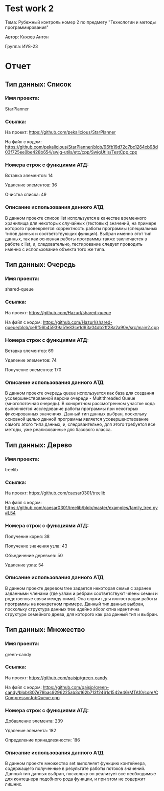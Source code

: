 # Test work 2
Тема:   Рубежный контроль номер 2 по предмету "Технологии и методы программирования"

Автор:  Князев Антон 

Группа: ИУ8-23

# Отчет

## Тип данных: Список
### Имя проекта: 
StarPlanner 
### Ссылка: 
На проект: https://github.com/pekalicious/StarPlanner

На файл с кодом: https://github.com/pekalicious/StarPlanner/blob/96fb19d72c7bc1264cb98d03f725ee0be428b654/swig-utils/etc/cpp/SwigUtils/TestCpp.cpp

### Номера строк с функциями АТД:
Вставка элементов:  14

Удаление элементов: 36 

Очистка списка:     49

### Описание использования данного АТД
  В данном проекте список list используется в качестве временного хранилища для некоторых случайных (тестовых) значений, на примере которого провекряется корректность работы программы (специальных типов данных и соответствующих функций). 
  Выбран именно этот тип данных, так как основная работы программы также заключается в работе с list, и, следовательно, тестирование следует проводить именно с использование объекта того же типа.



## Тип данных: Очередь
### Имя проекта: 
shared-queue
### Ссылка: 
На проект: https://github.com/Hazurl/shared-queue

На файл с кодом: https://github.com/Hazurl/shared-queue/blob/ce9f56b45939a51e83ce1d93a04db2ff28a2a90e/src/main2.cpp

### Номера строк с функциями АТД:
Вставка элементов:   69

Удаление элементов:  74

Получение элементов: 170

### Описание использования данного АТД
  В данном проекте очередь queue используется как база для создания усовершенствованной версии очереди - Multithreaded Queue (многопоточная очередь). В конкретном рассмотренном участке кода выполняется исследование работы программы при некоторых фиксированных значениях. 
  Данный тип данных выбран, поскольку основной целью данной программы является усовершенствование самого этого типа данных, и, следоваительно, для этого требуется все методы, уже реализованные для базового класса.  
  
  
  
  ## Тип данных: Дерево
### Имя проекта: 
treelib
### Ссылка: 
На проект: https://github.com/caesar0301/treelib

На файл с кодом: https://github.com/caesar0301/treelib/blob/master/examples/family_tree.py#L54

### Номера строк с функциями АТД:
Получение корня:         38

Получение значения узла: 43

Объединение деревьев:    50

Удаление узла:           54

### Описание использования данного АТД
  В данном проекте деревом tree задается некоторая семья с заранее заданными членами (где узлам и ребрам соответствуют члены семьи и родственные связи между ними). Она служит для иллюстрации работы программы на конкретном примере.
  Данный тип данных выбран, поскольку структура данных tree идейно абсолютна идентична структуре семейного древа, для которого как раз данный тип и выбран. 
  
  
  
  ## Тип данных: Множество
### Имя проекта: 
green-candy
### Ссылка: 
На проект: https://github.com/qaisjp/green-candy

На файл с кодом: https://github.com/qaisjp/green-candy/blob/807e79bac9296225ab3c162b713f2461c1542e46/MTA10/core/CCompressorJobQueue.cpp

### Номера строк с функциями АТД:
Добавление элемента:        239

Удаление элемента:          182

Определение принадлежности: 186

### Описание использования данного АТД
  В данном проекте множество set выполняет функцию контейнера, содержащего полученные в результате работы потоков значений.
  Данный тип данных выбран, поскольку он реализует все необходимые для контецнера подобного рода функции, и при этом не содержит лишних.

